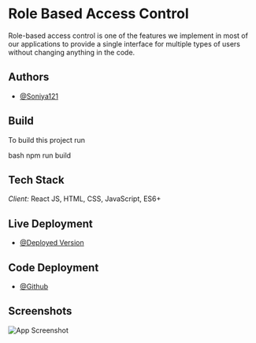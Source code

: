 # Role Based Access Control

Role-based access control is one of the features we implement in most of our applications to provide a single interface for multiple types of users without changing anything in the code.


## Authors

- [@Soniya121](https://www.github.com/Soniya121)


## Build

To build this project run

bash
  npm run build



## Tech Stack

*Client:* React JS, HTML, CSS, JavaScript, ES6+

## Live Deployment

- [@Deployed Version](https://rbac-eta.vercel.app/)


## Code Deployment

- [@Github](https://github.com/Soniya121/rbac)


## Screenshots

![App Screenshot](https://drive.google.com/file/d/13FcKrWgER7Q5MrUFrLPWjHo4RAdSoA3R/view?usp=sharing)
